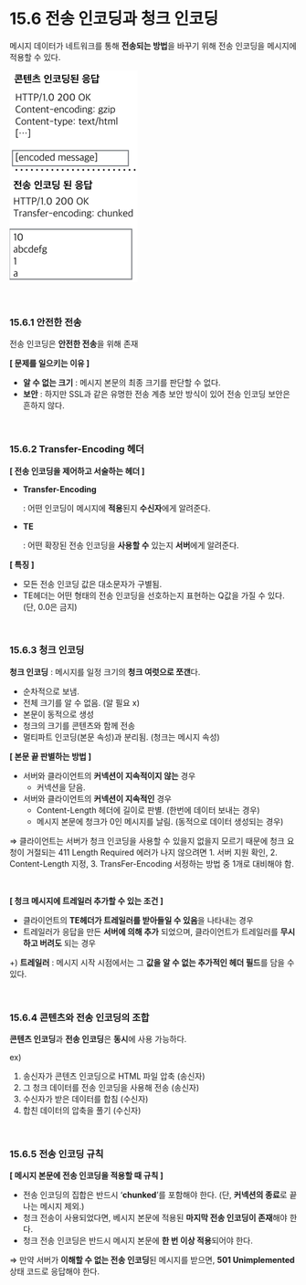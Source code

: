 # 15.6 전송 인코딩과 청크 인코딩
메시지 데이터가 네트워크를 통해 **전송되는 방법**을 바꾸기 위해 전송 인코딩을 메시지에 적용할 수 있다.

![image.png](image.png)

<br/>

### 15.6.1 안전한 전송
전송 인코딩은 **안전한 전송**을 위해 존재

**[ 문제를 일으키는 이유 ]**
- **알 수 없는 크기** : 메시지 본문의 최종 크기를 판단할 수 없다.
- **보안** : 하지만 SSL과 같은 유명한 전송 계층 보안 방식이 있어 전송 인코딩 보안은 흔하지 않다.

<br/>

### 15.6.2 Transfer-Encoding 헤더

**[ 전송 인코딩을 제어하고 서술하는 헤더 ]**

- **Transfer-Encoding**
    
    : 어떤 인코딩이 메시지에 **적용**된지 **수신자**에게 알려준다.
    
- **TE**
    
    : 어떤 확장된 전송 인코딩을 **사용할 수** 있는지 **서버**에게 알려준다.
    

**[ 특징 ]**

- 모든 전송 인코딩 값은 대소문자가 구별됨.
- TE헤더는 어떤 형태의 전송 인코딩을 선호하는지 표현하는 Q값을 가질 수 있다. (단, 0.0은 금지)

<br/>

### 15.6.3 청크 인코딩

**청크 인코딩** : 메시지를 일정 크기의 **청크 여럿으로 쪼갠**다.

- 순차적으로 보냄.
- 전체 크기를 알 수 없음. (알 필요 x)
- 본문이 동적으로 생성
- 청크의 크기를 콘텐츠와 함께 전송
- 멀티파트 인코딩(본문 속성)과 분리됨. (청크는 메시지 속성)

**[ 본문 끝 판별하는 방법 ]** 

- 서버와 클라이언트의 **커넥션이 지속적이지 않는** 경우
    - 커넥션을 닫음.
- 서버와 클라이언트의 **커넥션이 지속적인** 경우
    - Content-Length 헤더에 길이로 판별. (한번에 데이터 보내는 경우)
    - 메시지 본문에 청크가 0인 메시지를 날림. (동적으로 데이터 생성되는 경우)

⇒ 클라이언트는 서버가 청크 인코딩을 사용할 수 있을지 없을지 모르기 때문에 청크 요청이 거절되는 411 Length Required 에러가 나지 않으려면 1. 서버 지원 확인, 2. Content-Length 지정, 3. TransFer-Encoding 서정하는 방법 중 1개로 대비해야 함.

<br/>

**[ 청크 메시지에 트레일러 추가할 수 있는 조건 ]**

- 클라이언트의 **TE헤더가 트레일러를 받아들일 수 있음**을 나타내는 경우
- 트레일러가 응답을 만든 **서버에 의해 추가** 되었으며, 클라이언트가 트레일러를 **무시하고 버려도** 되는 경우

+) **트레일러** : 메시지 시작 시점에서는 그 **값을 알 수 없는 추가적인 헤더 필드**를 담을 수 있다.

<br/>

### 15.6.4 콘텐츠와 전송 인코딩의 조합

**콘텐츠 인코딩**과 **전송 인코딩**은 **동시**에 사용 가능하다.

ex)

1. 송신자가 콘텐츠 인코딩으로 HTML 파일 압축 (송신자)
2. 그 청크 데이터를 전송 인코딩을 사용해 전송 (송신자)
3. 수신자가 받은 데이터를 합침 (수신자)
4. 합친 데이터의 압축을 풀기 (수신자)

<br/>

### 15.6.5 전송 인코딩 규칙

**[ 메시지 본문에 전송 인코딩을 적용할 때 규칙 ]**

- 전송 인코딩의 집합은 반드시 ‘**chunked**’를 포함해야 한다. (단, **커넥션의 종료**로 끝나는 메시지 제외.)
- 청크 전송이 사용되었다면, 베시지 본문에 적용된 **마지막 전송 인코딩이 존재**해야 한다.
- 청크 전송 인코딩은 반드시 메시지 본문에 **한 번 이상 적용**되어야 한다.

⇒ 만약 서버가 **이해할 수 없는 전송 인코딩**된 메시지를 받으면, **501 Unimplemented** 상태 코드로 응답해야 한다.